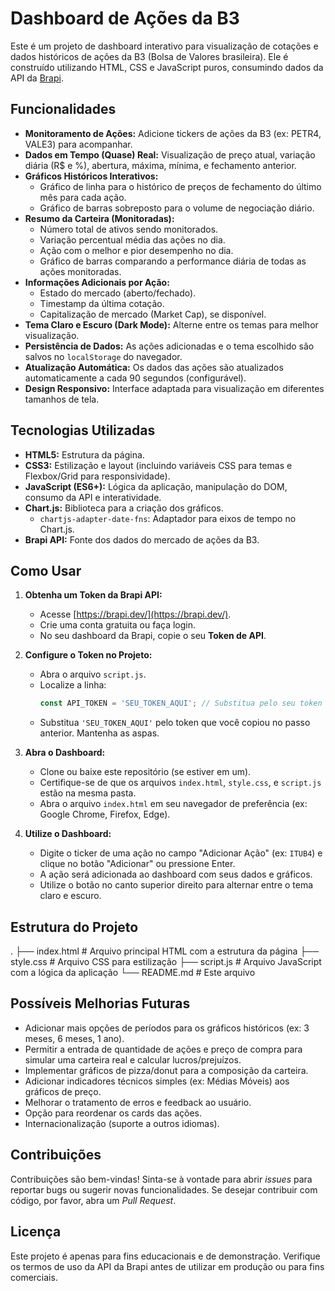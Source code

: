 # Dashboard de Ações da B3

Este é um projeto de dashboard interativo para visualização de cotações e dados históricos de ações da B3 (Bolsa de Valores brasileira). Ele é construído utilizando HTML, CSS e JavaScript puros, consumindo dados da API da [Brapi](https://brapi.dev/).

## Funcionalidades

*   **Monitoramento de Ações:** Adicione tickers de ações da B3 (ex: PETR4, VALE3) para acompanhar.
*   **Dados em Tempo (Quase) Real:** Visualização de preço atual, variação diária (R$ e %), abertura, máxima, mínima, e fechamento anterior.
*   **Gráficos Históricos Interativos:**
    *   Gráfico de linha para o histórico de preços de fechamento do último mês para cada ação.
    *   Gráfico de barras sobreposto para o volume de negociação diário.
*   **Resumo da Carteira (Monitoradas):**
    *   Número total de ativos sendo monitorados.
    *   Variação percentual média das ações no dia.
    *   Ação com o melhor e pior desempenho no dia.
    *   Gráfico de barras comparando a performance diária de todas as ações monitoradas.
*   **Informações Adicionais por Ação:**
    *   Estado do mercado (aberto/fechado).
    *   Timestamp da última cotação.
    *   Capitalização de mercado (Market Cap), se disponível.
*   **Tema Claro e Escuro (Dark Mode):** Alterne entre os temas para melhor visualização.
*   **Persistência de Dados:** As ações adicionadas e o tema escolhido são salvos no `localStorage` do navegador.
*   **Atualização Automática:** Os dados das ações são atualizados automaticamente a cada 90 segundos (configurável).
*   **Design Responsivo:** Interface adaptada para visualização em diferentes tamanhos de tela.

## Tecnologias Utilizadas

*   **HTML5:** Estrutura da página.
*   **CSS3:** Estilização e layout (incluindo variáveis CSS para temas e Flexbox/Grid para responsividade).
*   **JavaScript (ES6+):** Lógica da aplicação, manipulação do DOM, consumo da API e interatividade.
*   **Chart.js:** Biblioteca para a criação dos gráficos.
    *   `chartjs-adapter-date-fns`: Adaptador para eixos de tempo no Chart.js.
*   **Brapi API:** Fonte dos dados do mercado de ações da B3.

## Como Usar

1.  **Obtenha um Token da Brapi API:**
    *   Acesse [https://brapi.dev/](https://brapi.dev/).
    *   Crie uma conta gratuita ou faça login.
    *   No seu dashboard da Brapi, copie o seu **Token de API**.

2.  **Configure o Token no Projeto:**
    *   Abra o arquivo `script.js`.
    *   Localize a linha:
        ```javascript
        const API_TOKEN = 'SEU_TOKEN_AQUI'; // Substitua pelo seu token real
        ```
    *   Substitua `'SEU_TOKEN_AQUI'` pelo token que você copiou no passo anterior. Mantenha as aspas.

3.  **Abra o Dashboard:**
    *   Clone ou baixe este repositório (se estiver em um).
    *   Certifique-se de que os arquivos `index.html`, `style.css`, e `script.js` estão na mesma pasta.
    *   Abra o arquivo `index.html` em seu navegador de preferência (ex: Google Chrome, Firefox, Edge).

4.  **Utilize o Dashboard:**
    *   Digite o ticker de uma ação no campo "Adicionar Ação" (ex: `ITUB4`) e clique no botão "Adicionar" ou pressione Enter.
    *   A ação será adicionada ao dashboard com seus dados e gráficos.
    *   Utilize o botão no canto superior direito para alternar entre o tema claro e escuro.

## Estrutura do Projeto
.
├── index.html # Arquivo principal HTML com a estrutura da página
├── style.css # Arquivo CSS para estilização
├── script.js # Arquivo JavaScript com a lógica da aplicação
└── README.md # Este arquivo


## Possíveis Melhorias Futuras

*   Adicionar mais opções de períodos para os gráficos históricos (ex: 3 meses, 6 meses, 1 ano).
*   Permitir a entrada de quantidade de ações e preço de compra para simular uma carteira real e calcular lucros/prejuízos.
*   Implementar gráficos de pizza/donut para a composição da carteira.
*   Adicionar indicadores técnicos simples (ex: Médias Móveis) aos gráficos de preço.
*   Melhorar o tratamento de erros e feedback ao usuário.
*   Opção para reordenar os cards das ações.
*   Internacionalização (suporte a outros idiomas).

## Contribuições

Contribuições são bem-vindas! Sinta-se à vontade para abrir *issues* para reportar bugs ou sugerir novas funcionalidades. Se desejar contribuir com código, por favor, abra um *Pull Request*.

## Licença

Este projeto é apenas para fins educacionais e de demonstração. Verifique os termos de uso da API da Brapi antes de utilizar em produção ou para fins comerciais.
